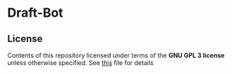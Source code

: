 # Draft-Bot

## License

Contents of this repository licensed under terms of the __GNU GPL 3 license__ unless otherwise specified. See [this](./LICENSE) file for details
